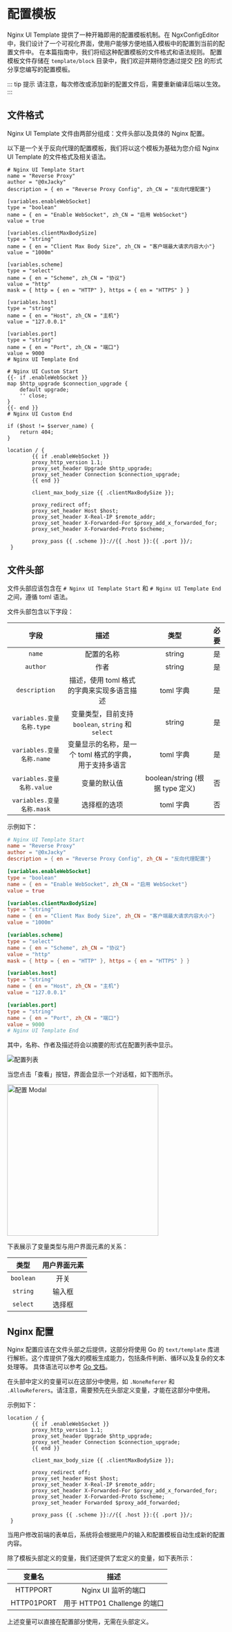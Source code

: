 # 配置模板

Nginx UI Template 提供了一种开箱即用的配置模板机制。在 NgxConfigEditor 中，我们设计了一个可视化界面，使用户能够方便地插入模板中的配置到当前的配置文件中。
在本篇指南中，我们将绍这种配置模板的文件格式和语法规则。
配置模板文件存储在 `template/block` 目录中，我们欢迎并期待您通过提交 [PR](https://github.com/0xJacky/nginx-ui/pulls) 的形式分享您编写的配置模板。

::: tip 提示
请注意，每次修改或添加新的配置文件后，需要重新编译后端以生效。
:::

## 文件格式

Nginx UI Template 文件由两部分组成：文件头部以及具体的 Nginx 配置。

以下是一个关于反向代理的配置模板，我们将以这个模板为基础为您介绍 Nginx UI Template 的文件格式及相关语法。

```nginx configuration
# Nginx UI Template Start
name = "Reverse Proxy"
author = "@0xJacky"
description = { en = "Reverse Proxy Config", zh_CN = "反向代理配置"}

[variables.enableWebSocket]
type = "boolean"
name = { en = "Enable WebSocket", zh_CN = "启用 WebSocket"}
value = true

[variables.clientMaxBodySize]
type = "string"
name = { en = "Client Max Body Size", zh_CN = "客户端最大请求内容大小"}
value = "1000m"

[variables.scheme]
type = "select"
name = { en = "Scheme", zh_CN = "协议"}
value = "http"
mask = { http = { en = "HTTP" }, https = { en = "HTTPS" } }

[variables.host]
type = "string"
name = { en = "Host", zh_CN = "主机"}
value = "127.0.0.1"

[variables.port]
type = "string"
name = { en = "Port", zh_CN = "端口"}
value = 9000
# Nginx UI Template End

# Nginx UI Custom Start
{{- if .enableWebSocket }}
map $http_upgrade $connection_upgrade {
    default upgrade;
    '' close;
}
{{- end }}
# Nginx UI Custom End

if ($host != $server_name) {
    return 404;
}

location / {
        {{ if .enableWebSocket }}
        proxy_http_version 1.1;
        proxy_set_header Upgrade $http_upgrade;
        proxy_set_header Connection $connection_upgrade;
        {{ end }}

        client_max_body_size {{ .clientMaxBodySize }};

        proxy_redirect off;
        proxy_set_header Host $host;
        proxy_set_header X-Real-IP $remote_addr;
        proxy_set_header X-Forwarded-For $proxy_add_x_forwarded_for;
        proxy_set_header X-Forwarded-Proto $scheme;

        proxy_pass {{ .scheme }}://{{ .host }}:{{ .port }}/;
 }
```

## 文件头部

文件头部应该包含在 `# Nginx UI Template Start` 和 `# Nginx UI Template End` 之间，遵循 toml 语法。

文件头部包含以下字段：

|           字段           |                    描述                    |             类型              | 必要 |
|:----------------------:|:----------------------------------------:|:---------------------------:|:--:|
|         `name`         |                  配置的名称                   |           string            | 是  |
|        `author`        |                    作者                    |           string            | 是  |
|     `description`      |         描述，使用 toml 格式的字典来实现多语言描述         |           toml 字典           | 是  |
| `variables.变量名称.type`  | 变量类型，目前支持 `boolean`, `string` 和 `select` |           string            | 是  |
| `variables.变量名称.name`  |      变量显示的名称，是一个 toml 格式的字典，用于支持多语言      |           toml 字典           | 是  |
| `variables.变量名称.value` |                  变量的默认值                  | boolean/string (根据 type 定义) | 否  |
| `variables.变量名称.mask`  |                  选择框的选项                  |           toml 字典           | 否  |

示例如下：

```toml
# Nginx UI Template Start
name = "Reverse Proxy"
author = "@0xJacky"
description = { en = "Reverse Proxy Config", zh_CN = "反向代理配置"}

[variables.enableWebSocket]
type = "boolean"
name = { en = "Enable WebSocket", zh_CN = "启用 WebSocket"}
value = true

[variables.clientMaxBodySize]
type = "string"
name = { en = "Client Max Body Size", zh_CN = "客户端最大请求内容大小"}
value = "1000m"

[variables.scheme]
type = "select"
name = { en = "Scheme", zh_CN = "协议"}
value = "http"
mask = { http = { en = "HTTP" }, https = { en = "HTTPS" } }

[variables.host]
type = "string"
name = { en = "Host", zh_CN = "主机"}
value = "127.0.0.1"

[variables.port]
type = "string"
name = { en = "Port", zh_CN = "端口"}
value = 9000
# Nginx UI Template End
```

其中，名称、作者及描述将会以摘要的形式在配置列表中显示。

![配置列表](/assets/nginx-ui-template/zh_CN/config-template-list.png)

当您点击「查看」按钮，界面会显示一个对话框，如下图所示。

<img src="/assets/nginx-ui-template/zh_CN/config-ui.png" width="350px" title="配置 Modal" />

下表展示了变量类型与用户界面元素的关系：

|    类型     | 用户界面元素 |
|:---------:|:------:|
| `boolean` |   开关   |
| `string`  |  输入框   |
| `select`  |  选择框   |


## Nginx 配置
Nginx 配置应该在文件头部之后提供，这部分将使用 Go 的 `text/template` 库进行解析。这个库提供了强大的模板生成能力，包括条件判断、循环以及复杂的文本处理等。
具体语法可以参考 [Go 文档](https://pkg.go.dev/text/template)。

在头部中定义的变量可以在这部分中使用，如 `.NoneReferer` 和 `.AllowReferers`。请注意，需要预先在头部定义变量，才能在这部分中使用。

示例如下：

```nginx configuration
location / {
        {{ if .enableWebSocket }}
        proxy_http_version 1.1;
        proxy_set_header Upgrade $http_upgrade;
        proxy_set_header Connection $connection_upgrade;
        {{ end }}

        client_max_body_size {{ .clientMaxBodySize }};

        proxy_redirect off;
        proxy_set_header Host $host;
        proxy_set_header X-Real-IP $remote_addr;
        proxy_set_header X-Forwarded-For $proxy_add_x_forwarded_for;
        proxy_set_header X-Forwarded-Proto $scheme;
        proxy_set_header Forwarded $proxy_add_forwarded;

        proxy_pass {{ .scheme }}://{{ .host }}:{{ .port }}/;
 }
```

当用户修改前端的表单后，系统将会根据用户的输入和配置模板自动生成新的配置内容。

除了模板头部定义的变量，我们还提供了宏定义的变量，如下表所示：

|    变量名     |           描述            |
|:----------:|:-----------------------:|
|  HTTPPORT  |     Nginx UI 监听的端口      |
| HTTP01PORT | 用于 HTTP01 Challenge 的端口 |

上述变量可以直接在配置部分使用，无需在头部定义。
